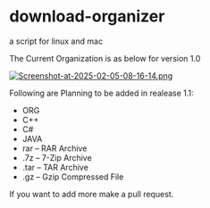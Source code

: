 # download-organizer
a script for linux and mac

The Current Organization is as below for version 1.0

[![Screenshot-at-2025-02-05-08-16-14.png](https://i.postimg.cc/wTWm9kwN/Screenshot-at-2025-02-05-08-16-14.png)](https://postimg.cc/4m9d5pk4)

Following are Planning to be added in realease 1.1:

- ORG
- C++
- C#
- JAVA
- rar – RAR Archive
- .7z – 7-Zip Archive
- .tar – TAR Archive
- .gz – Gzip Compressed File

If you want to add more make a pull request.
